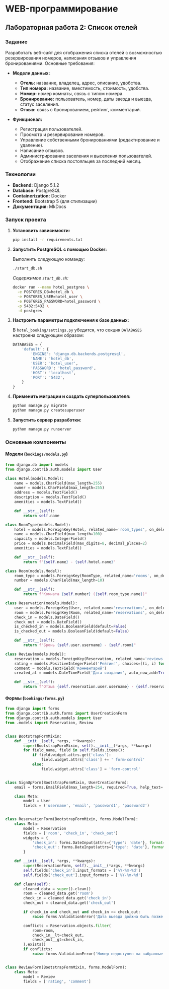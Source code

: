 # WEB-программирование

## Лабораторная работа 2: Список отелей

### Задание

Разработать веб-сайт для отображения списка отелей с возможностью резервирования номеров, написания отзывов и управления бронированиями. Основные требования:

- **Модели данных:**
  - **Отель:** название, владелец, адрес, описание, удобства.
  - **Тип номера:** название, вместимость, стоимость, удобства.
  - **Номер:** номер комнаты, связь с типом номера.
  - **Бронирование:** пользователь, номер, даты заезда и выезда, статус заселения.
  - **Отзыв:** связь с бронированием, рейтинг, комментарий.

- **Функционал:**
  - Регистрация пользователей.
  - Просмотр и резервирование номеров.
  - Управление собственными бронированиями (редактирование и удаление).
  - Написание отзывов.
  - Администрирование заселения и выселения пользователей.
  - Отображение списка постояльцев за последний месяц.

### Технологии

- **Backend:** Django 5.1.2
- **Database:** PostgreSQL
- **Containerization:** Docker
- **Frontend:** Bootstrap 5 (для стилизации)
- **Документация:** MkDocs

### Запуск проекта

1. **Установить зависимости:**

    ```bash
    pip install -r requirements.txt
    ```

2. **Запустить PostgreSQL с помощью Docker:**

    Выполнить следующую команду:

    ```bash
    ./start_db.sh
    ```

    *Содержимое `start_db.sh`:*

    ```bash
    docker run --name hotel_postgres \
      -e POSTGRES_DB=hotel_db \
      -e POSTGRES_USER=hotel_user \
      -e POSTGRES_PASSWORD=hotel_password \
      -p 5432:5432 \
      -d postgres
    ```

3. **Настроить параметры подключения к базе данных:**

    В `hotel_booking/settings.py` убедится, что секция `DATABASES` настроена следующим образом:

    ```python
    DATABASES = {
        'default': {
            'ENGINE': 'django.db.backends.postgresql',
            'NAME': 'hotel_db',
            'USER': 'hotel_user',
            'PASSWORD': 'hotel_password',
            'HOST': 'localhost',
            'PORT': '5432',
        }
    }
    ```

4. **Применить миграции и создать суперпользователя:**

    ```bash
    python manage.py migrate
    python manage.py createsuperuser
    ```

5. **Запустить сервер разработки:**

    ```bash
    python manage.py runserver
    ```

### Основные компоненты

#### Модели (`bookings/models.py`)

```python
from django.db import models
from django.contrib.auth.models import User

class Hotel(models.Model):
    name = models.CharField(max_length=255)
    owner = models.CharField(max_length=255)
    address = models.TextField()
    description = models.TextField()
    amenities = models.TextField()

    def __str__(self):
        return self.name

class RoomType(models.Model):
    hotel = models.ForeignKey(Hotel, related_name='room_types', on_delete=models.CASCADE)
    name = models.CharField(max_length=100)
    capacity = models.IntegerField()
    price = models.DecimalField(max_digits=8, decimal_places=2)
    amenities = models.TextField()

    def __str__(self):
        return f"{self.name} - {self.hotel.name}"

class Room(models.Model):
    room_type = models.ForeignKey(RoomType, related_name='rooms', on_delete=models.CASCADE)
    number = models.CharField(max_length=10)

    def __str__(self):
        return f"Комната {self.number} ({self.room_type.name})"

class Reservation(models.Model):
    user = models.ForeignKey(User, related_name='reservations', on_delete=models.CASCADE)
    room = models.ForeignKey(Room, related_name='reservations', on_delete=models.CASCADE)
    check_in = models.DateField()
    check_out = models.DateField()
    is_checked_in = models.BooleanField(default=False)
    is_checked_out = models.BooleanField(default=False)

    def __str__(self):
        return f"Бронь {self.user.username} - {self.room}"

class Review(models.Model):
    reservation = models.ForeignKey(Reservation, related_name='reviews', on_delete=models.CASCADE)
    rating = models.PositiveIntegerField('Рейтинг', choices=[(i, i) for i in range(1, 11)])
    comment = models.TextField('Комментарий')
    created_at = models.DateTimeField('Дата создания', auto_now_add=True)

    def __str__(self):
        return f"Отзыв {self.reservation.user.username} - {self.reservation.room}"
```


#### Формы (`bookings/forms.py`)

```python
from django import forms
from django.contrib.auth.forms import UserCreationForm
from django.contrib.auth.models import User
from .models import Reservation, Review


class BootstrapFormMixin:
    def __init__(self, *args, **kwargs):
        super(BootstrapFormMixin, self).__init__(*args, **kwargs)
        for field_name, field in self.fields.items():
            if field.widget.attrs.get('class'):
                field.widget.attrs['class'] += ' form-control'
            else:
                field.widget.attrs['class'] = 'form-control'


class SignUpForm(BootstrapFormMixin, UserCreationForm):
    email = forms.EmailField(max_length=254, required=True, help_text='Обязательное поле.')

    class Meta:
        model = User
        fields = ('username', 'email', 'password1', 'password2')


class ReservationForm(BootstrapFormMixin, forms.ModelForm):
    class Meta:
        model = Reservation
        fields = ['room', 'check_in', 'check_out']
        widgets = {
            'check_in': forms.DateInput(attrs={'type': 'date'}, format='%Y-%m-%d'),
            'check_out': forms.DateInput(attrs={'type': 'date'}, format='%Y-%m-%d'),
        }

    def __init__(self, *args, **kwargs):
        super(ReservationForm, self).__init__(*args, **kwargs)
        self.fields['check_in'].input_formats = ['%Y-%m-%d']
        self.fields['check_out'].input_formats = ['%Y-%m-%d']

    def clean(self):
        cleaned_data = super().clean()
        room = cleaned_data.get('room')
        check_in = cleaned_data.get('check_in')
        check_out = cleaned_data.get('check_out')

        if check_in and check_out and check_in >= check_out:
            raise forms.ValidationError('Дата выезда должна быть позже даты заезда.')

        conflicts = Reservation.objects.filter(
            room=room,
            check_in__lt=check_out,
            check_out__gt=check_in,
        ).exists()
        if conflicts:
            raise forms.ValidationError('Номер недоступен на выбранные даты.')


class ReviewForm(BootstrapFormMixin, forms.ModelForm):
    class Meta:
        model = Review
        fields = ['rating', 'comment']
```